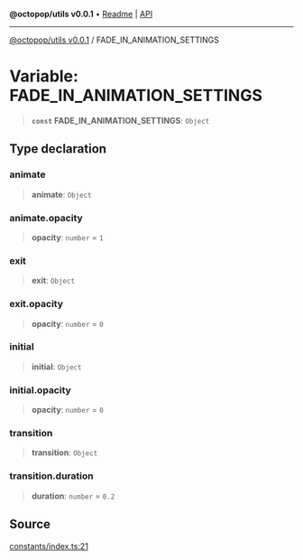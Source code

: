 **@octopop/utils v0.0.1** • [Readme](../README.md) \| [API](../globals.md)

***

[@octopop/utils v0.0.1](../README.md) / FADE\_IN\_ANIMATION\_SETTINGS

# Variable: FADE\_IN\_ANIMATION\_SETTINGS

> **`const`** **FADE\_IN\_ANIMATION\_SETTINGS**: `Object`

## Type declaration

### animate

> **animate**: `Object`

### animate.opacity

> **opacity**: `number` = `1`

### exit

> **exit**: `Object`

### exit.opacity

> **opacity**: `number` = `0`

### initial

> **initial**: `Object`

### initial.opacity

> **opacity**: `number` = `0`

### transition

> **transition**: `Object`

### transition.duration

> **duration**: `number` = `0.2`

## Source

[constants/index.ts:21](https://github.com/bucharitesh/octopop/blob/d1ccec1/packages/utils/src/constants/index.ts#L21)
